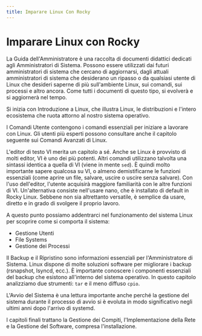```yaml
---
title: Imparare Linux Con Rocky
---
```


# Imparare Linux con Rocky

La Guida dell'Amministratore è una raccolta di documenti didattici dedicati agli Amministratori di Sistema. Possono essere utilizzati dai futuri amministratori di sistema che cercano di aggiornarsi, dagli attuali amministratori di sistema che desiderano un ripasso o da qualsiasi utente di Linux che desideri saperne di più sull'ambiente Linux, sui comandi, sui processi e altro ancora. Come tutti i documenti di questo tipo, si evolverà e si aggiornerà nel tempo.

Si inizia con Introduzione a Linux, che illustra Linux, le distribuzioni e l'intero ecosistema che ruota attorno al nostro sistema operativo.

I Comandi Utente contengono i comandi essenziali per iniziare a lavorare con Linux. Gli utenti più esperti possono consultare anche il capitolo seguente sui Comandi Avanzati di Linux.

L'editor di testo VI merita un capitolo a sé. Anche se Linux è provvisto di molti editor, VI è uno dei più potenti. Altri comandi utilizzano talvolta una sintassi identica a quella di VI (viene in mente `sed`). È quindi molto importante sapere qualcosa su VI, o almeno demistificarne le funzioni essenziali (come aprire un file, salvare, uscire o uscire senza salvare). Con l'uso dell'editor, l'utente acquisirà maggiore familiarità con le altre funzioni di VI. Un'alternativa consiste nell'usare nano, che è installato di default in Rocky Linux. Sebbene non sia altrettanto versatile, è semplice da usare, diretto e in grado di svolgere il proprio lavoro.

A questo punto possiamo addentrarci nel funzionamento del sistema Linux per scoprire come si comporta il sistema:

* Gestione Utenti
* File Systems
* Gestione dei Processi

Il Backup e il Ripristino sono informazioni essenziali per l'Amministratore di Sistema. Linux dispone di molte soluzioni software per migliorare i backup (rsnapshot, lsyncd, ecc.). È importante conoscere i componenti essenziali del backup che esistono all'interno del sistema operativo. In questo capitolo analizziamo due strumenti: `tar` e il meno diffuso `cpio`.

L'Avvio del Sistema è una lettura importante anche perché la gestione del sistema durante il processo di avvio si è evoluta in modo significativo negli ultimi anni dopo l'arrivo di systemd.


I capitoli finali trattano la Gestione dei Compiti, l'Implementazione della Rete e la Gestione del Software, compresa l'installazione.

